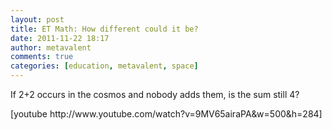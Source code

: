 ```yaml
---
layout: post
title: ET Math: How different could it be?
date: 2011-11-22 18:17
author: metavalent
comments: true
categories: [education, metavalent, space]
---
```

<p>If 2+2 occurs in the cosmos and nobody adds them, is the sum still 4?</p>
[youtube http://www.youtube.com/watch?v=9MV65airaPA&w=500&h=284]
